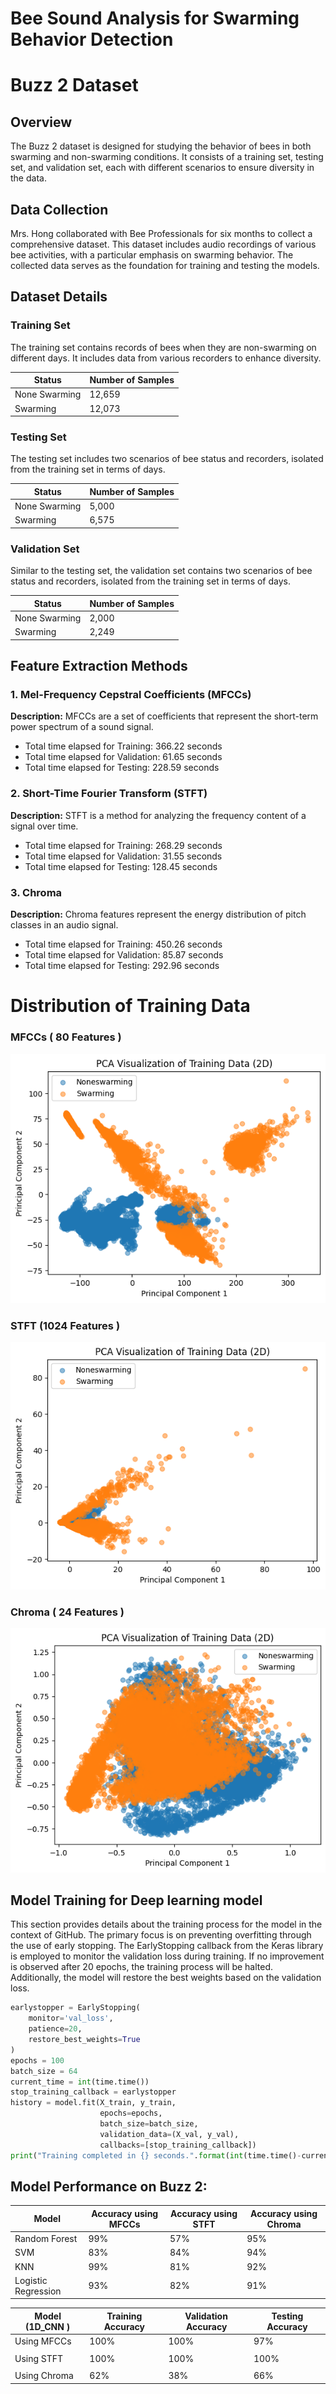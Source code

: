 # Bee Sound Analysis for Swarming Behavior Detection
# Buzz 2 Dataset

## Overview
The Buzz 2 dataset is designed for studying the behavior of bees in both swarming and non-swarming conditions. It consists of a training set, testing set, and validation set, each with different scenarios to ensure diversity in the data.

## Data Collection

Mrs. Hong collaborated with Bee Professionals for six months to collect a comprehensive dataset. This dataset includes audio recordings of various bee activities, with a particular emphasis on swarming behavior. The collected data serves as the foundation for training and testing the models.
## Dataset Details


### Training Set
The training set contains records of bees when they are non-swarming on different days. It includes data from various recorders to enhance diversity.

| Status       | Number of Samples |
|--------------|-------------------|
| None Swarming| 12,659            |
| Swarming     | 12,073            |

### Testing Set
The testing set includes two scenarios of bee status and recorders, isolated from the training set in terms of days.

| Status       | Number of Samples |
|--------------|-------------------|
| None Swarming| 5,000             |
| Swarming     | 6,575             |

### Validation Set
Similar to the testing set, the validation set contains two scenarios of bee status and recorders, isolated from the training set in terms of days.

| Status       | Number of Samples |
|--------------|-------------------|
| None Swarming| 2,000             |
| Swarming     | 2,249             |
## Feature Extraction Methods

### 1. Mel-Frequency Cepstral Coefficients (MFCCs)
**Description:**
MFCCs are a set of coefficients that represent the short-term power spectrum of a sound signal.
- Total time elapsed for Training: 366.22 seconds
- Total time elapsed for Validation: 61.65 seconds
- Total time elapsed for Testing: 228.59 seconds

### 2. Short-Time Fourier Transform (STFT)

**Description:**
STFT is a method for analyzing the frequency content of a signal over time. 
- Total time elapsed for Training: 268.29 seconds
- Total time elapsed for Validation: 31.55 seconds
- Total time elapsed for Testing: 128.45 seconds
### 3. Chroma

**Description:**
Chroma features represent the energy distribution of pitch classes in an audio signal.
- Total time elapsed for Training: 450.26 seconds
- Total time elapsed for Validation: 85.87 seconds
- Total time elapsed for Testing: 292.96 seconds

# Distribution of Training Data

### MFCCs ( 80 Features )
![PCA Plot](https://github.com/ThinhHoang1/Bee-Sound-Analysis-for-Swarming-Behavior-Detection/blob/Buzz_2/Data%20Distribustion/MFCCs%20Distribusion/PCA%20Visualization%20of%20Training%20Data%20(2D).png)

### STFT (1024 Features ) 
![PCA Plot](https://github.com/ThinhHoang1/Bee-Sound-Analysis-for-Swarming-Behavior-Detection/blob/Buzz_2/Data%20Distribustion/STFT%20Distribution/PCA%20Visualization%20of%20Training%20Data%20(2D).png)

### Chroma ( 24 Features ) 
![PCA Plot](https://github.com/ThinhHoang1/Bee-Sound-Analysis-for-Swarming-Behavior-Detection/blob/Buzz_2/Data%20Distribustion/Chroma%20Distribution/PCA%20Visualization%20of%20Training%20Data%20(2D).png)

## Model Training for Deep learning model

This section provides details about the training process for the model in the context of GitHub. The primary focus is on preventing overfitting through the use of early stopping. The EarlyStopping callback from the Keras library is employed to monitor the validation loss during training. If no improvement is observed after 20 epochs, the training process will be halted. Additionally, the model will restore the best weights based on the validation loss.

```python
earlystopper = EarlyStopping(
    monitor='val_loss',
    patience=20,
    restore_best_weights=True
)
epochs = 100
batch_size = 64
current_time = int(time.time())
stop_training_callback = earlystopper
history = model.fit(X_train, y_train, 
                    epochs=epochs, 
                    batch_size=batch_size,
                    validation_data=(X_val, y_val), 
                    callbacks=[stop_training_callback])
print("Training completed in {} seconds.".format(int(time.time()-current_time)))
```

## Model Performance on Buzz 2: 



| Model                | Accuracy using MFCCs | Accuracy using STFT |Accuracy using Chroma |          
|----------------------|----------------------|---------------------|----------------------|                   
| Random Forest        | 99%                  |  57%                |   95%                |
| SVM                  | 83%                  |  84%                |   94%                |
| KNN                  | 99%                  |  81%                |   92%                |
| Logistic Regression  | 93%                  |  82%                |   91%                |


|   Model (1D_CNN )     | Training Accuracy  | Validation Accuracy  | Testing Accuracy |
|-----------------------|--------------------|----------------------|------------------|
| Using MFCCs           | 100%               | 100%                 |         97%      |
|                       |                    |                      |                  |
|Using STFT             | 100%               | 100%                 |        100%      |
|                       |                    |                      |                  |
|Using Chroma           | 62%                |  38%                 |    66%           | 
                 
